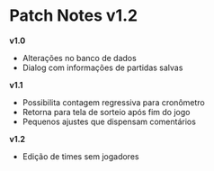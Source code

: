 # Patch Notes v1.2

**v1.0**

- Alterações no banco de dados
- Dialog com informações de partidas salvas

**v1.1**

- Possibilita contagem regressiva para cronômetro
- Retorna para tela de sorteio após fim do jogo
- Pequenos ajustes que dispensam comentários

**v1.2**

- Edição de times sem jogadores
